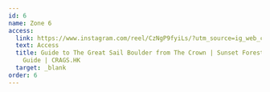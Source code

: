 ```yaml
---
id: 6
name: Zone 6
access:
  link: https://www.instagram.com/reel/CzNgP9fyiLs/?utm_source=ig_web_copy_link&igshid=MzRlODBiNWFlZA==
  text: Access
  title: Guide to The Great Sail Boulder from The Crown | Sunset Forest Access
    Guide | CRAGS.HK
  target: _blank
order: 6
---
```

